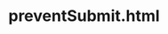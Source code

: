 # preventSubmit.html 
<!DOCTYPE html>
<html>
<head>
    <title>Prevent Form Submission</title>
    <script type="text/javascript">
        function preventFormSubmit(event) {
            event.preventDefault();
        }
        
        window.onload = function() {
            var form = document.getElementById('your-form-id');
            form.addEventListener('submit', preventFormSubmit);
        };
    </script>
</head>
<body>
    <p>This page is used to prevent the form submission.</p>
</body>
</html>
